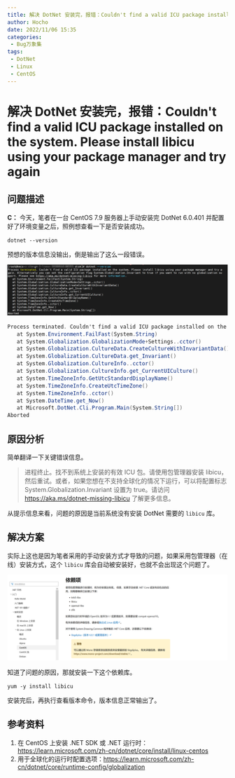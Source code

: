 ```yaml
---
title: 解决 DotNet 安装完，报错：Couldn't find a valid ICU package installed on the system. Please install libicu using your package manager and try again
author: Hocho
date: 2022/11/06 15:35
categories:
 - Bug万象集
tags:
 - DotNet
 - Linux
 - CentOS
---
```


# 解决 DotNet 安装完，报错：Couldn't find a valid ICU package installed on the system. Please install libicu using your package manager and try again

## 问题描述

**C：** 今天，笔者在一台 CentOS 7.9 服务器上手动安装完 DotNet 6.0.401 并配置好了环境变量之后，照例想查看一下是否安装成功。

```shell
dotnet --version
```

预想的版本信息没输出，倒是输出了这么一段错误。

![202211061520256](../../../../../public/img/2022/11/06/202211061520256.png)

```c#
Process terminated. Couldn't find a valid ICU package installed on the system. Please install libicu using your package manager and try again. Alternatively you can set the configuration flag System.Globalization.Invariant to true if you want to run with no globalization support. Please see https://aka.ms/dotnet-missing-libicu for more information.
   at System.Environment.FailFast(System.String)
   at System.Globalization.GlobalizationMode+Settings..cctor()
   at System.Globalization.CultureData.CreateCultureWithInvariantData()
   at System.Globalization.CultureData.get_Invariant()
   at System.Globalization.CultureInfo..cctor()
   at System.Globalization.CultureInfo.get_CurrentUICulture()
   at System.TimeZoneInfo.GetUtcStandardDisplayName()
   at System.TimeZoneInfo.CreateUtcTimeZone()
   at System.TimeZoneInfo..cctor()
   at System.DateTime.get_Now()
   at Microsoft.DotNet.Cli.Program.Main(System.String[])
Aborted
```

<!-- more -->

## 原因分析

简单翻译一下关键错误信息。

> 进程终止。找不到系统上安装的有效 ICU 包。请使用包管理器安装 libicu，然后重试。或者，如果您想在不支持全球化的情况下运行，可以将配置标志 System.Globalization.Invariant 设置为 true。请访问 https://aka.ms/dotnet-missing-libicu 了解更多信息。

从提示信息来看，问题的原因是当前系统没有安装 DotNet 需要的 `libicu` 库。

## 解决方案

实际上这也是因为笔者采用的手动安装方式才导致的问题，如果采用包管理器（在线）安装方式，这个 `libicu` 库会自动被安装好，也就不会出现这个问题了。

![202211061523521](../../../../../public/img/2022/11/06/202211061523521.png)

知道了问题的原因，那就安装一下这个依赖库。

```shell
yum -y install libicu
```

安装完后，再执行查看版本命令，版本信息正常输出了。

## 参考资料

1. 在 CentOS 上安装 .NET SDK 或 .NET 运行时：https://learn.microsoft.com/zh-cn/dotnet/core/install/linux-centos
2. 用于全球化的运行时配置选项：https://learn.microsoft.com/zh-cn/dotnet/core/runtime-config/globalization
